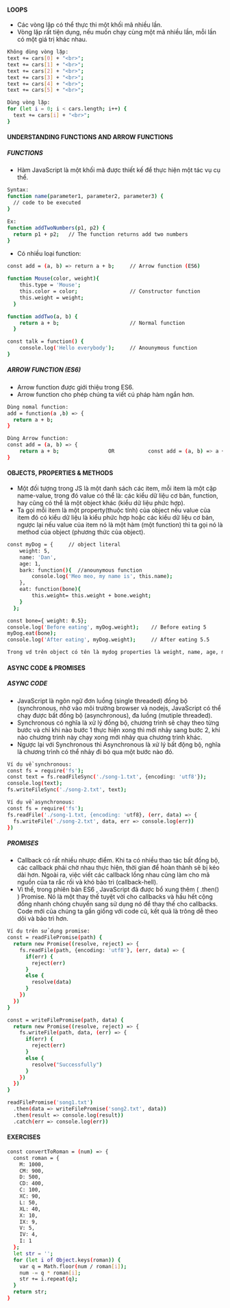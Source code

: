 #### LOOPS

- Các vòng lặp có thể thực thi một khối mã nhiều lần.
- Vòng lặp rất tiện dụng, nếu muốn chạy cùng một mã nhiều lần, mỗi lần có một giá trị khác nhau.

```sh
Không dùng vòng lặp:
text += cars[0] + "<br>";
text += cars[1] + "<br>";
text += cars[2] + "<br>";
text += cars[3] + "<br>";
text += cars[4] + "<br>";
text += cars[5] + "<br>";

Dùng vòng lặp:
for (let i = 0; i < cars.length; i++) {
  text += cars[i] + "<br>";
}
```

#### UNDERSTANDING FUNCTIONS AND ARROW FUNCTIONS

##### FUNCTIONS

- Hàm JavaScript là một khối mã được thiết kế để thực hiện một tác vụ cụ thể.

```sh
Syntax:
function name(parameter1, parameter2, parameter3) {
  // code to be executed
}

Ex:
function addTwoNumbers(p1, p2) {
  return p1 + p2;   // The function returns add two numbers
}
```

- Có nhiều loại function:

```sh
const add = (a, b) => return a + b;     // Arrow function (ES6)

function Mouse(color, weight){
    this.type = 'Mouse';
    this.color = color;                 // Constructor function
    this.weight = weight;
  }

function addTwo(a, b) {
    return a + b;                       // Normal function
  }

const talk = function() {
    console.log('Hello everybody');     // Anounymous function
}
```

##### ARROW FUNCTION (ES6)

- Arrow function được giới thiệu trong ES6.
- Arrow function cho phép chúng ta viết cú pháp hàm ngắn hơn.

```sh
Dùng nomal function:
add = function(a ,b) => {
  return a + b;
}

Dùng Arrow function:
const add = (a, b) => {
    return a + b;                OR           const add = (a, b) => a + b
}
```

#### OBJECTS, PROPERTIES & METHODS

- Một đối tượng trong JS là một danh sách các item, mỗi item là một cặp name-value, trong đó value có thể là: các kiểu dữ liệu cơ bản, function, hay cũng có thể là một object khác (kiểu dữ liệu phức hợp).
- Ta gọi mỗi item là một property(thuộc tính) của object nếu value của item đó có kiểu dữ liệu là kiểu phức hợp hoặc các kiểu dữ liệu cơ bản, ngược lại nếu value của item nó là một hàm (một function) thì ta gọi nó là method của object (phương thức của object).

```sh
const myDog = {     // object literal
    weight: 5,
    name: 'Dan',
    age: 1,
    bark: function(){  //anounymous function
        console.log('Meo meo, my name is', this.name);
    },
    eat: function(bone){
        this.weight= this.weight + bone.weight;
    }
  };

const bone={ weight: 0.5};
console.log('Before eating', myDog.weight);    // Before eating 5
myDog.eat(bone);
console.log('After eating', myDog.weight);     // After eating 5.5

Trong vd trên object có tên là mydog properties là weight, name, age, methods là bark và eat
```

#### ASYNC CODE & PROMISES
##### ASYNC CODE
- JavaScript là ngôn ngữ đơn luồng (single threaded) đồng bộ (synchronous, nhờ vào môi trường browser và nodejs, JavaScript có thể chạy được bất đồng bộ (asynchronous), đa luồng (mutiple threaded).
- Synchronous có nghĩa là xử lý đồng bộ, chương trình sẽ chạy theo từng bước và chỉ khi nào bước 1 thực hiện xong thì mới nhảy sang bước 2, khi nào chương trình này chạy xong mới nhảy qua chương trình khác.
- Ngược lại với Synchronous thì Asynchronous là xử lý bất động bộ, nghĩa là chương trình có thể nhảy đi bỏ qua một bước nào đó.
```sh
Ví dụ về synchronous:
const fs = require('fs'); 
const text = fs.readFileSync('./song-1.txt', {encoding: 'utf8'});
console.log(text);
fs.writeFileSync('./song-2.txt', text);

Ví dụ về asynchronous:
const fs = require('fs');
fs.readFile('./song-1.txt, {encoding: 'utf8}, (err, data) => {
  fs.writeFile('./song-2.txt', data, err => console.log(err))
})
```
##### PROMISES
- Callback có rất nhiều nhược điểm. Khi ta có nhiều thao tác bất đồng bộ, các callback phải chờ nhau thực hiện, thời gian để hoàn thành sẽ bị kéo dài hơn. Ngoài ra, việc viết các callback lồng nhau cũng làm cho mã nguồn của ta rắc rối và khó bảo trì (callback-hell).
- Vì thế, trong phiên bản ES6 , JavaScript đã được bổ xung thêm ( .then() ) Promise. Nó là một thay thế tuyệt vời cho callbacks và hầu hết cộng đồng nhanh chóng chuyển sang sử dụng nó để thay thế cho callbacks. Code mới của chúng ta gần giống với code cũ, kết quả là trông dễ theo dõi và bảo trì hơn.
```sh
Ví dụ trên sử dụng promise:
const = readFilePromise(path) {
  return new Promise((resolve, reject) => {
    fs.readFile(path, {encoding: 'utf8'}, (err, data) => {
      if(err) {
        reject(err)
      }
      else {
        resolve(data)
      }
    })
  })
}

const = writeFilePromise(path, data) {
  return new Promise((resolve, reject) => {
    fs.writeFile(path, data, (err) => {
      if(err) {
        reject(err)
      }
      else {
        resolve("Successfully")
      }
    })
  })
}

readFilePromise('song1.txt')
  .then(data => writeFilePromise('song2.txt', data))
  .then(result => console.log(result))
  .catch(err => console.log(err))
```
#### EXERCISES
```sh
const convertToRoman = (num) => {
  const roman = {
    M: 1000,
    CM: 900,
    D: 500,
    CD: 400,
    C: 100,
    XC: 90,
    L: 50,
    XL: 40,
    X: 10,
    IX: 9,
    V: 5,
    IV: 4,
    I: 1
  };
  let str = '';
  for (let i of Object.keys(roman)) {
    var q = Math.floor(num / roman[i]);
    num -= q * roman[i];
    str += i.repeat(q);
  }
  return str;
}
```
